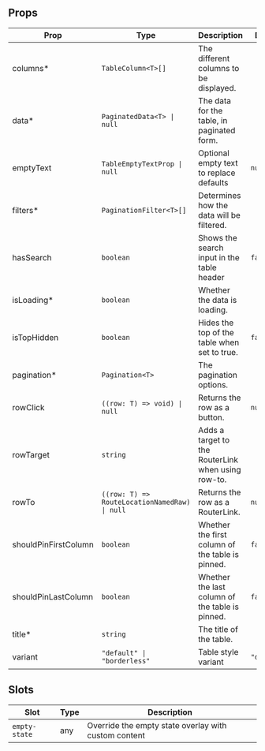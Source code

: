 <!-- This file is automatically generated, do not edit manually. -->

<script setup>
import AppTablePlayground from './AppTablePlayground.vue'
</script>

<AppTablePlayground />

## Props

| Prop | Type | Description | Default |
| ---- | ---- | ----------- | ------- |
| columns* | `TableColumn<T>[]` | The different columns to be displayed. |  |
| data* | `PaginatedData<T> \| null` | The data for the table, in paginated form. |  |
| emptyText | `TableEmptyTextProp \| null` | Optional empty text to replace defaults | `null` |
| filters* | `PaginationFilter<T>[]` | Determines how the data will be filtered. |  |
| hasSearch | `boolean` | Shows the search input in the table header | `false` |
| isLoading* | `boolean` | Whether the data is loading. |  |
| isTopHidden | `boolean` | Hides the top of the table when set to true. | `false` |
| pagination* | `Pagination<T>` | The pagination options. |  |
| rowClick | `((row: T) => void) \| null` | Returns the row as a button. | `null` |
| rowTarget | `string` | Adds a target to the RouterLink when using row-to. |  |
| rowTo | `((row: T) => RouteLocationNamedRaw) \| null` | Returns the row as a RouterLink. | `null` |
| shouldPinFirstColumn | `boolean` | Whether the first column of the table is pinned. | `false` |
| shouldPinLastColumn | `boolean` | Whether the last column of the table is pinned. | `false` |
| title* | `string` | The title of the table. |  |
| variant | `"default" \| "borderless"` | Table style variant | `"default"` |


## Slots

| Slot | Type | Description |
| --------- | ---- | ----------- |
| `empty-state` | any | Override the empty state overlay with custom content |

